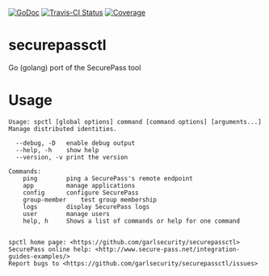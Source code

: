 [![GoDoc](https://godoc.org/github.com/garlsecurity/securepassctl?status.svg)](https://godoc.org/github.com/garlsecurity/securepassctl)
[![Travis-CI 
Status](https://api.travis-ci.org/garlsecurity/securepassctl.png?branch=master)](http://travis-ci.org/#!/garlsecurity/securepassctl)
[![Coverage](http://gocover.io/_badge/github.com/garlsecurity/securepassctl)](http://gocover.io/github.com/garlsecurity/securepassctl)

# securepassctl

Go (golang) port of the SecurePass tool

# Usage
```console
Usage: spctl [global options] command [command options] [arguments...]
Manage distributed identities.
  
  --debug, -D	enable debug output
  --help, -h	show help
  --version, -v	print the version
  
Commands:
    ping		ping a SecurePass's remote endpoint
    app			manage applications
    config		configure SecurePass
    group-member	test group membership
    logs		display SecurePass logs
    user		manage users
    help, h		Shows a list of commands or help for one command
    

spctl home page: <https://github.com/garlsecurity/securepassctl>
SecurePass online help: <http://www.secure-pass.net/integration-guides-examples/>
Report bugs to <https://github.com/garlsecurity/securepassctl/issues>
```
